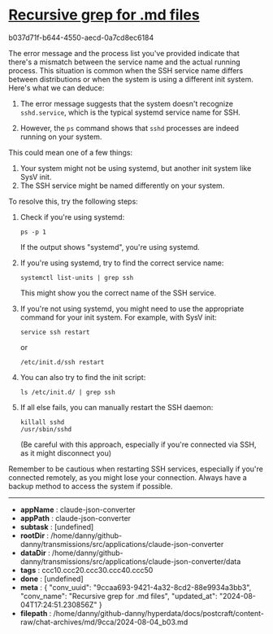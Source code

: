 # [Recursive grep for .md files](https://claude.ai/chat/9ccaa693-9421-4a32-8cd2-88e9934a3bb3)

b037d71f-b644-4550-aecd-0a7cd8ec6184

 The error message and the process list you've provided indicate that there's a mismatch between the service name and the actual running process. This situation is common when the SSH service name differs between distributions or when the system is using a different init system. Here's what we can deduce:

1. The error message suggests that the system doesn't recognize `sshd.service`, which is the typical systemd service name for SSH.

2. However, the `ps` command shows that `sshd` processes are indeed running on your system.

This could mean one of a few things:

1. Your system might not be using systemd, but another init system like SysV init.
2. The SSH service might be named differently on your system.

To resolve this, try the following steps:

1. Check if you're using systemd:
   ```
   ps -p 1
   ```
   If the output shows "systemd", you're using systemd.

2. If you're using systemd, try to find the correct service name:
   ```
   systemctl list-units | grep ssh
   ```
   This might show you the correct name of the SSH service.

3. If you're not using systemd, you might need to use the appropriate command for your init system. For example, with SysV init:
   ```
   service ssh restart
   ```
   or
   ```
   /etc/init.d/ssh restart
   ```

4. You can also try to find the init script:
   ```
   ls /etc/init.d/ | grep ssh
   ```

5. If all else fails, you can manually restart the SSH daemon:
   ```
   killall sshd
   /usr/sbin/sshd
   ```
   (Be careful with this approach, especially if you're connected via SSH, as it might disconnect you)

Remember to be cautious when restarting SSH services, especially if you're connected remotely, as you might lose your connection. Always have a backup method to access the system if possible.

---

* **appName** : claude-json-converter
* **appPath** : claude-json-converter
* **subtask** : [undefined]
* **rootDir** : /home/danny/github-danny/transmissions/src/applications/claude-json-converter
* **dataDir** : /home/danny/github-danny/transmissions/src/applications/claude-json-converter/data
* **tags** : ccc10.ccc20.ccc30.ccc40.ccc50
* **done** : [undefined]
* **meta** : {
  "conv_uuid": "9ccaa693-9421-4a32-8cd2-88e9934a3bb3",
  "conv_name": "Recursive grep for .md files",
  "updated_at": "2024-08-04T17:24:51.230856Z"
}
* **filepath** : /home/danny/github-danny/hyperdata/docs/postcraft/content-raw/chat-archives/md/9cca/2024-08-04_b03.md